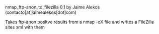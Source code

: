 nmap_ftp-anon_to_filezilla 0.1 by Jaime Alekos (contacto[at]jaimealekos[dot]com)

Takes ftp-anon positve results from a nmap -oX file and writes a FileZilla sites xml with them
